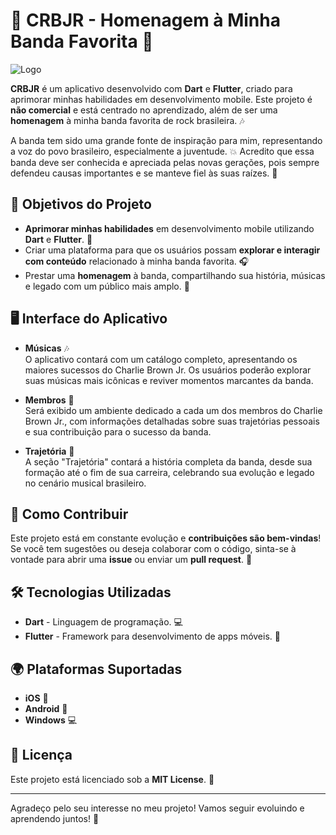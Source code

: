 # 🎸 CRBJR - Homenagem à Minha Banda Favorita 🎤

![Logo](https://github.com/user-attachments/assets/a75a859a-c877-4663-8ec5-beef6181d7cd)

**CRBJR** é um aplicativo desenvolvido com **Dart** e **Flutter**, criado para aprimorar minhas habilidades em desenvolvimento mobile. Este projeto é **não comercial** e está centrado no aprendizado, além de ser uma **homenagem** à minha banda favorita de rock brasileira. 🎶

A banda tem sido uma grande fonte de inspiração para mim, representando a voz do povo brasileiro, especialmente a juventude. 💥 Acredito que essa banda deve ser conhecida e apreciada pelas novas gerações, pois sempre defendeu causas importantes e se manteve fiel às suas raízes. 🌱



## 🎯 Objetivos do Projeto

- **Aprimorar minhas habilidades** em desenvolvimento mobile utilizando **Dart** e **Flutter**. 📱
- Criar uma plataforma para que os usuários possam **explorar e interagir com conteúdo** relacionado à minha banda favorita. 🎧
- Prestar uma **homenagem** à banda, compartilhando sua história, músicas e legado com um público mais amplo. 💬

## 🖥️ Interface do Aplicativo

- **Músicas** 🎶  
  O aplicativo contará com um catálogo completo, apresentando os maiores sucessos do Charlie Brown Jr. Os usuários poderão explorar suas músicas mais icônicas e reviver momentos marcantes da banda.

- **Membros** 🎤  
  Será exibido um ambiente dedicado a cada um dos membros do Charlie Brown Jr., com informações detalhadas sobre suas trajetórias pessoais e sua contribuição para o sucesso da banda.

- **Trajetória** 📜  
  A seção "Trajetória" contará a história completa da banda, desde sua formação até o fim de sua carreira, celebrando sua evolução e legado no cenário musical brasileiro.



## 🤝 Como Contribuir

Este projeto está em constante evolução e **contribuições são bem-vindas**! Se você tem sugestões ou deseja colaborar com o código, sinta-se à vontade para abrir uma **issue** ou enviar um **pull request**. 🔧

## 🛠️ Tecnologias Utilizadas

- **Dart** - Linguagem de programação. 💻
- **Flutter** - Framework para desenvolvimento de apps móveis. 📲

## 🌍 Plataformas Suportadas

- **iOS** 🍏
- **Android** 🤖
- **Windows** 💻

## 📝 Licença

Este projeto está licenciado sob a **MIT License**. 📄

---

Agradeço pelo seu interesse no meu projeto! Vamos seguir evoluindo e aprendendo juntos! 🚀
